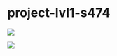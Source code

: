 # project-lvl1-s474

<a href="https://codeclimate.com/github/codeclimate/codeclimate/maintainability"><img src="https://api.codeclimate.com/v1/badges/a99a88d28ad37a79dbf6/maintainability" /></a>

<a href="https://travis-ci.org/impedance/project-lvl1-s474">
    <img src="https://travis-ci.com/impedance/project-lvl1-s474.svg?branch=master" /></a>

